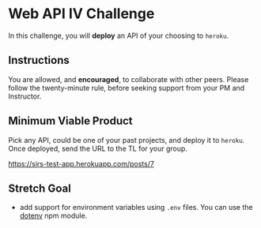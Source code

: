 # Web API IV Challenge

In this challenge, you will **deploy** an API of your choosing to `heroku`.

## Instructions

You are allowed, and **encouraged**, to collaborate with other peers. Please follow the twenty-minute rule, before seeking support from your PM and Instructor.

## Minimum Viable Product

Pick any API, could be one of your past projects, and deploy it to `heroku`. Once deployed, send the URL to the TL for your group.

https://sirs-test-app.herokuapp.com/posts/7

## Stretch Goal

- add support for environment variables using `.env` files. You can use the [dotenv](https://www.npmjs.com/package/dotenv) npm module.
